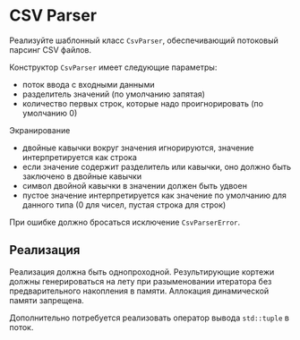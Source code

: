 # CSV Parser

Реализуйте шаблонный класс `CsvParser`, обеспечивающий потоковый парсинг CSV файлов.

Конструктор `CsvParser` имеет следующие параметры:
- поток ввода с входными данными
- разделитель значений (по умолчанию запятая)
- количество первых строк, которые надо проигнорировать (по умолчанию 0)

Экранирование
- двойные кавычки вокруг значения игнорируются, значение интерпретируется как строка
- если значение содержит разделитель или кавычки, оно должно быть заключено в двойные кавычки
- символ двойной кавычки в значении должен быть удвоен
- пустое значение интерпретируется как значение по умолчанию для данного типа (0 для чисел, пустая строка для строк)

При ошибке должно бросаться исключение `CsvParserError`.

## Реализация

Реализация должна быть однопроходной. Результирующие кортежи должны генерироваться на лету при разыменовании
итератора без предварительного накопления в памяти. Аллокация динамической памяти запрещена.

Дополнительно потребуется реализовать оператор вывода `std::tuple` в поток.
